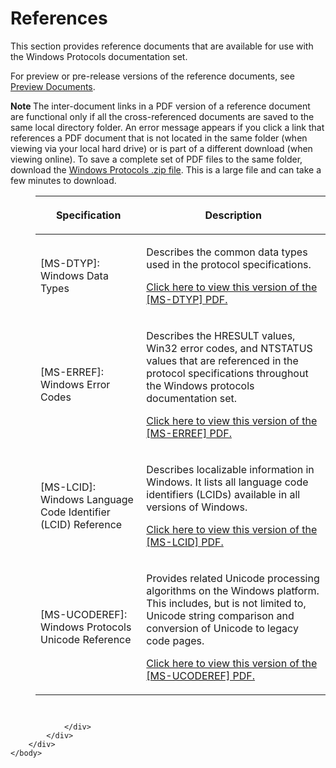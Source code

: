 <html dir="LTR" xmlns:mshelp="http://msdn.microsoft.com/mshelp" xmlns:ddue="http://ddue.schemas.microsoft.com/authoring/2003/5" xmlns:xlink="http://www.w3.org/1999/xlink" xmlns:tool="http://www.microsoft.com/tooltip">
    <head>
        <meta http-equiv="Content-Type" content="text/html; CHARSET=utf-8"></meta>
        <meta name="save" content="history"></meta>
        <title>References</title>
        <xml>
            <mshelp:toctitle title="References"></mshelp:toctitle>
            <mshelp:rltitle title="References"></mshelp:rltitle>
            <mshelp:keyword index="A" term="1593dc07-6116-4e9e-8aeb-85c7438fab0a"></mshelp:keyword>
            <mshelp:attr name="DCSext.ContentType" value="open specification"></mshelp:attr>
            <mshelp:attr name="AssetID" value="1593dc07-6116-4e9e-8aeb-85c7438fab0a"></mshelp:attr>
            <mshelp:attr name="TopicType" value="kbRef"></mshelp:attr>
            <mshelp:attr name="DCSext.Title" value="References" />
        </xml>
    </head>
    <body>
        <div id="header">
            <h1 class="heading">References</h1>
        </div>
        <div id="mainSection">
            <div id="mainBody">
                <div id="allHistory" class="saveHistory"></div>
                <div id="sectionSection0" class="section" name="collapseableSection">
                    

<p>This section provides reference documents that are available
for use with the Windows Protocols documentation set.</p>

<p>For preview or pre-release versions of the reference
documents, see <a href="8a9c667b-2825-46a8-8066-a80681233c33.md">Preview
Documents</a>. </p>

<p><b>Note  </b>The inter-document links in a PDF
version of a reference document are functional only if all the cross-referenced
documents are saved to the same local directory folder. An error message
appears if you click a link that references a PDF document that is not located
in the same folder (when viewing via your local hard drive) or is part of a
different download (when viewing online). To save a complete set of PDF files
to the same folder, download the <a href="http://go.microsoft.com/fwlink/?LinkId=389156">Windows
Protocols .zip file</a>. This is a large file and can take a few minutes to
download.</p>

<dl>
<dd>
<table>
 <thead>
  <tr>
   <th>
   <p>Specification
   </p>
   </th>
   <th>
   <p>Description </p>
   </th>
  </tr>
 </thead>
 <tr>
  <td>
  <p><mshelp:link keywords="cca27429-5689-4a16-b2b4-9325d93e4ba2" tabindex="0">[MS-DTYP]:
  Windows Data Types</mshelp:link></p>
  </td>
  <td>
  <p>Describes the common data types used in the protocol
  specifications. </p>
  <p><a href="http://download.microsoft.com/DOWNLOAD/9/5/E/95EF66AF-9026-4BB0-A41D-A4F81802D92C/%5bMS-DTYP%5d.pdf">Click
  here to view this version of the [MS-DTYP] PDF.</a> </p>
  </td>
 </tr>
 <tr>
  <td>
  <p><mshelp:link keywords="1bc92ddf-b79e-413c-bbaa-99a5281a6c90" tabindex="0">[MS-ERREF]:
  Windows Error Codes</mshelp:link> </p>
  </td>
  <td>
  <p>Describes the HRESULT values, Win32 error codes, and
  NTSTATUS values that are referenced in the protocol specifications throughout
  the Windows protocols documentation set. </p>
  <p><a href="http://download.microsoft.com/DOWNLOAD/9/5/E/95EF66AF-9026-4BB0-A41D-A4F81802D92C/%5bMS-ERREF%5d.pdf">Click
  here to view this version of the [MS-ERREF] PDF.</a> </p>
  </td>
 </tr>
 <tr>
  <td>
  <p><mshelp:link keywords="70feba9f-294e-491e-b6eb-56532684c37f" tabindex="0">[MS-LCID]:
  Windows Language Code Identifier (LCID) Reference</mshelp:link> </p>
  </td>
  <td>
  <p>Describes localizable information in Windows. It lists
  all language code identifiers (LCIDs) available in all versions of Windows. </p>
  <p><a href="http://download.microsoft.com/DOWNLOAD/9/5/E/95EF66AF-9026-4BB0-A41D-A4F81802D92C/%5bMS-LCID%5d.pdf">Click
  here to view this version of the [MS-LCID] PDF.</a> </p>
  </td>
 </tr>
 <tr>
  <td>
  <p><mshelp:link keywords="4a045e08-fc29-4f22-baf4-16f38c2825fb" tabindex="0">[MS-UCODEREF]:
  Windows Protocols Unicode Reference</mshelp:link> </p>
  </td>
  <td>
  <p>Provides related Unicode processing algorithms on the
  Windows platform. This includes, but is not limited to, Unicode string
  comparison and conversion of Unicode to legacy code pages. </p>
  <p><a href="http://download.microsoft.com/DOWNLOAD/9/5/E/95EF66AF-9026-4BB0-A41D-A4F81802D92C/%5bMS-UCODEREF%5d.pdf">Click
  here to view this version of the [MS-UCODEREF] PDF.</a> </p>
  </td>
 </tr>
</table>
</dd></dl>

<p> </p>

<p><a id="EndOfDocument_ST"></a><code> </code></p>


                </div>
            </div>
        </div>
    </body>
</html>